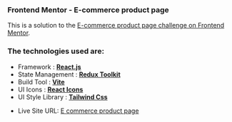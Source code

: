 ### Frontend Mentor - E-commerce product page

This is a solution to the [E-commerce product page challenge on Frontend Mentor](https://www.frontendmentor.io/challenges/ecommerce-product-page-UPsZ9MJp6).

### The technologies used are:

- Framework : [**React.js**](https://react.dev/)
- State Management : [**Redux Toolkit**](https://redux-toolkit.js.org/)
- Build Tool : [**Vite**](https://vitejs.dev/)
- UI Icons : [**React Icons**](https://react-icons.github.io/react-icons/)
- UI Style Library : [**Tailwind Css**](https://tailwindcss.com/docs/installation)

<!-- **Click to test the app:** **_[Product-Page-app]()_** -->

- Live Site URL: [E commerce product page](https://ecommerce-product-page-ts.netlify.app/)
